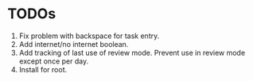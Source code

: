 # TODOs

1. Fix problem with backspace for task entry.
2. Add internet/no internet boolean.
3. Add tracking of last use of review mode. Prevent use in review mode
   except once per day.
4. Install for root.
